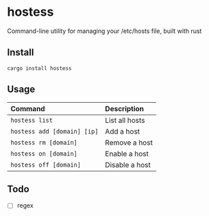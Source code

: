 # hostess

Command-line utility for managing your /etc/hosts file, built with rust

## Install

`cargo install hostess`

## Usage

| Command                     | Description    |
| :-------------------------- | :------------- |
| `hostess list`              | List all hosts |
| `hostess add [domain] [ip]` | Add a host     |
| `hostess rm [domain]`       | Remove a host  |
| `hostess on [domain]`       | Enable a host  |
| `hostess off [domain]`      | Disable a host |

## Todo

- [ ] regex
